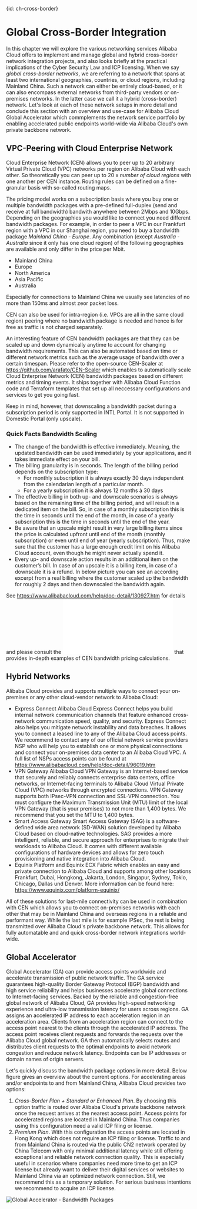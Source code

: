 {id: ch-cross-border}
# Global Cross-Border Integration
In this chapter we will explore the various networking services Alibaba Cloud offers to implement and manage global and hybrid cross-border network integration projects, and also looks briefly at the practical implications of the Cyber Security Law and ICP licensing.
When we say *global cross-border networks*, we are referring to a network that spans at least two international geographies, countries, or cloud regions, including Mainland China. Such a network can either be entirely cloud-based, or it can also encompass external networks from third-party vendors or on-premises networks. In the latter case we call it a hybrid (cross-border) network.
Let's look at each of these network setups in more detail and conclude this section with an overview and use-case for Alibaba Cloud Global Accelerator which commplements the network service portfolio by enabling accelerated public endpoints world-wide via Alibaba Cloud's own private backbone network.

## VPC-Peering with Cloud Enterprise Network
Cloud Enterprise Network (CEN) allows you to peer up to 20 arbitrary Virtual Private Cloud (VPC) networks per region on Alibaba Cloud with each other. So theoretically you can peer up to 20 x *number of cloud regions* with one another per CEN instance. Routing rules can be defined on a fine-granular basis with so-called routing maps. 

The pricing model works on a subscription basis where you buy one or multiple bandwidth packages with a pre-defined full-duplex (send and receive at full bandwidth) bandwith anywhere between 2Mbps and 10Gbps. Depending on the geographies you would like to connect you need different bandwidth packages. For example, in order to peer a VPC in our Frankfurt region with a VPC in our Shanghai region, you need to buy a bandwidth package *Mainland China - Europe*. Any combination (except *Australia - Australia* since it only has one cloud region) of the following geographies are available and only differ in the price per Mbit.
- Mainland China
- Europe
- North America
- Asia Pacific
- Australia

Especially for connections to Mainland China we usually see latencies of no more than 150ms and almost zeor packet loss.

CEN can also be used for intra-region (i.e. VPCs are all in the same cloud region) peering where no bandwidth package is needed and hence is for free as traffic is not charged separately. 

An interesting feature of CEN bandwidth packages are that they can be scaled up and down dynamically anytime to account for changing bandwidth requirements. This can also be automated based on time or different network metrics such as the average usage of bandwidth over a certain timespan. Please refer to the open-source CEN-Scaler at https://github.com/arafato/CEN-Scaler which enables to automatically scale Cloud Enterprise Network (CEN) bandwidth packages based on different metrics and timing events. It ships together with Alibaba Cloud Function code and Terraform templates that set up all neccessary configurations and services to get you going fast.

Keep in mind, however, that downscaling a bandwidth packet during a subscription period is only supported in INTL Portal. It is not supported in Domestic Portal (only upscale).
    
### Quick Facts Bandwidth Scaling
- The change of the bandwidth is effective immediately. Meaning, the updated bandwidth can be used immediately by your applications, and it takes immediate effect on your bill.
- The billing granularity is in seconds. The length of the billing period depends on the subscription type:
    - For monthly subscription it is always exactly 30 days independent from the calendarian length of a particular month.
    - For a yearly subscription it is always 12 months à 30 days
- The effective billing in both up- and downscale scenarios is always based on the remaining time of the billing period, and will result in a dedicated item on the bill. So, in case of a monthly subscription this is the time in seconds until the end of the month, in case of a yearly subscription this is the time in seconds until the end of the year.
- Be aware that an upscale might result in very large billing items since the price is calculated upfront until end of the month (monthly subscription) or even until end of year (yearly subscription). Thus, make sure that the customer has a large enough credit limit on his Alibaba Cloud account, even though he might never actually spend it.
- Every up- and downscale action results in an additional item on the customer’s bill. In case of an upscale it is a billing item, in case of a downscale it is a refund. In below picture you can see an according excerpt from a real billing where the customer scaled up the bandwidth for roughly 2 days and then downscaled the bandwidth again.

See https://www.alibabacloud.com/help/doc-detail/130927.htm for details and please consult the ![CEN-Pricing Document](09/cen_price_doc.pdf) that provides in-depth examples of CEN bandwidth pricing calculations.

## Hybrid Networks
Alibaba Cloud provides and supports multiple ways to connect your on-premises or any other cloud-vendor network to Alibaba Cloud:
- Express Connect
Alibaba Cloud Express Connect helps you build internal network communication channels that feature enhanced cross-network communication speed, quality, and security. Express Connect also helps you mitigate network instability and data breaches. It allows you to connect a leased line to any of the Alibaba Cloud access points. We recommend to contact any of our official network service providers NSP who will help you to establish one or more physical connections and connect your on-premises data center to an Alibaba Cloud VPC. A full list of NSPs access points can be found at https://www.alibabacloud.com/help/doc-detail/96019.htm 
- VPN Gateway
Alibaba Cloud VPN Gateway is an Internet-based service that securely and reliably connects enterprise data centers, office networks, or Internet-facing terminals to Alibaba Cloud Virtual Private Cloud (VPC) networks through encrypted connections. VPN Gateway supports both IPsec-VPN connection and SSL-VPN connection. You must configure the Maximum Transmission Unit (MTU) limit of the local VPN Gateway (that is your premises) to not more than 1,400 bytes. We recommend that you set the MTU to 1,400 bytes. 
- Smart Access Gateway
Smart Access Gateway (SAG) is a software-defined wide area network (SD-WAN) solution developed by Alibaba Cloud based on cloud-native technologies. SAG provides a more intelligent, reliable, and secure approach for enterprises to migrate their workloads to Alibaba Cloud.
It comes with different available configurations of hardware devices and allows for zero touch provisioning and native integration into Alibaba Cloud.
- Equinix Platform and Equinix ECX Fabric which enables an easy and private connection to Alibaba Cloud and supports among other locations
Frankfurt, Dubai, Hongkong, Jakarta, London, Singapur, Sydney, Tokio, Chicago, Dallas und Denver. More information can be found here: https://www.equinix.com/platform-equinix/

All of these solutions for last-mile connectivity can be used in combination with CEN which allows you to connect on-premises networks with each other that may be in Mainland China and overseas regions in a reliable and performant way. While the last mile is for example IPSec, the rest is being transmitted over Alibaba Cloud's private backbone network. This allows for fully automatable and and quick cross-border network integrations world-wide.

## Global Accelerator
Global Accelerator (GA) can provide access points worldwide and accelerate transmission of public network traffic. The GA service guarantees high-quality Border Gateway Protocol (BGP) bandwidth and high service reliability and helps businesses accelerate global connections to Internet-facing services. Backed by the reliable and congestion-free global network of Alibaba Cloud, GA provides high-speed networking experience and ultra-low transmission latency for users across regions.
GA assigns an accelerated IP address to each acceleration region in an acceleration area. Clients from an acceleration region can connect to the access point nearest to the clients through the accelerated IP address. The access point receives client requests and forwards the requests over the Alibaba Cloud global network. GA then automatically selects routes and distributes client requests to the optimal endpoints to avoid network congestion and reduce network latency. Endpoints can be IP addresses or domain names of origin servers.

Let's quickly discuss the bandwidth package options in more detail. Below figure gives an overview about the current options. For accelerating areas and/or endpoints to and from Mainland China, Alibaba Cloud provides two options:
1) *Cross-Border Plan + Standard or Enhanced Plan*. By choosing this option traffic is routed over Alibaba Cloud's private backbone network once the request arrives at the nearest access point. Access points for accelerated regions are located in Mainland China. Thus companies using this configuration need a valid ICP filing or license.
2) *Premium Plan*. With this configuration the access points are located in Hong Kong which does not require an ICP filing or license. Traffic to and from Mainland China is routed via the public CN2 network operated by China Telecom with only minimal additional latency while still offering exceptional and reliable network connection quality. This is especially useful in scenarios where companies need more time to get an ICP license but already want to deliver their digital services or websites to Mainland China via an optimized network connection. Still, we recommend this as a temporary solution. For serious business intentions we recommend to acquire an ICP license.   

![Global Accelerator - Bandwidth Packages](09/ga_bwpackages.png) 

